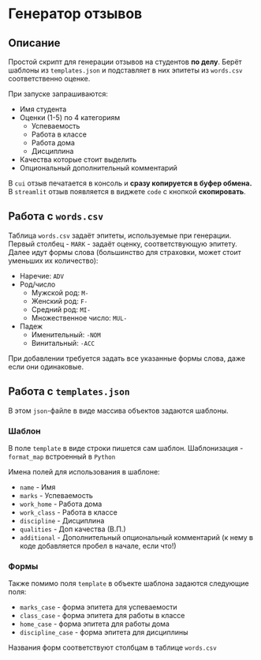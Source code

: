 # Генератор отзывов

## Описание

Простой скрипт для генерации отзывов на студентов **по делу**. Берёт шаблоны из `templates.json` и подставляет в них эпитеты из `words.csv` соответственно оценке.

При запуске запрашиваются:
* Имя студента
* Оценки (1-5) по 4 категориям
    * Успеваемость
    * Работа в классе
    * Работа дома
    * Дисциплина
* Качества которые стоит выделить
* Опциональный дополнительный комментарий

В `cui` отзыв печатается в консоль и **сразу копируется в буфер обмена.** В `streamlit` отзыв появляется в виджете `code` с кнопкой **скопировать**.

## Работа с `words.csv` 

Таблица `words.csv` задаёт эпитеты, используемые при генерации. Первый столбец - `MARK` - задаёт оценку, соответствующую эпитету. Далее идут формы слова (большинство для страховки, может стоит уменьших их количество):
* Наречие: `ADV`
* Род/число
    * Мужской род: `M-`
    * Женский род: `F-`
    * Средний род: `MI-`
    * Множественное число: `MUL-`
* Падеж
    * Именительный: `-NOM`
    * Винитальный: `-ACC`

При добавлении требуется задать все указанные формы слова, даже если они одинаковые. 

## Работа с `templates.json`

В этом `json`-файле в виде массива объектов задаются шаблоны. 

### Шаблон

В поле `template` в виде строки пишется сам шаблон. Шаблонизация - `format_map` встроенный в `Python`

Имена полей для использования в шаблоне: 
* `name` - Имя
* `marks` - Успеваемость
* `work_home` - Работа дома
* `work_class` - Работа в классе
* `discipline` - Дисциплина
* `qualities` - Доп качества (В.П.)
* `additional` - Дополнительный опциональный комментарий (к нему в коде добавляется пробел в начале, если что!)

### Формы

Также помимо поля `template` в объекте шаблона задаются следующие поля:
* `marks_case` - форма эпитета для успеваемости
* `class_case` - форма эпитета для работы в классе
* `home_case` - форма эпитета для работы дома
* `discipline_case` - форма эпитета для дисциплины

Названия форм соответствуют столбцам в таблице `words.csv`